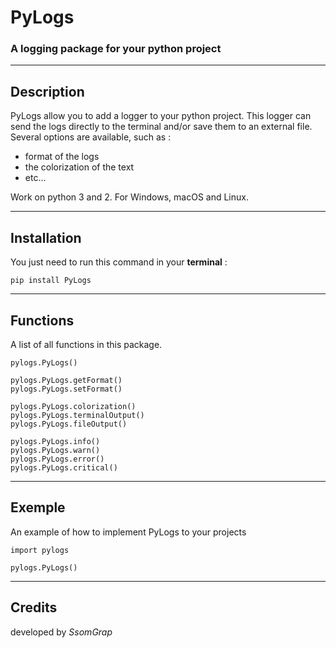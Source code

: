 # PyLogs
### A logging package for your python project
***

## Description
PyLogs allow you to add a logger to your python project. This logger can send the logs directly to the terminal and/or save them to an external file. Several options are available, such as :
- format of the logs
- the colorization of the text
- etc...

Work on python 3 and 2. For Windows, macOS and Linux.
***

## Installation
You just need to run this command in your **terminal** : 
```
pip install PyLogs
```
***

## Functions
A list of all functions in this package.
```
pylogs.PyLogs()

pylogs.PyLogs.getFormat()
pylogs.PyLogs.setFormat()

pylogs.PyLogs.colorization()
pylogs.PyLogs.terminalOutput()
pylogs.PyLogs.fileOutput()

pylogs.PyLogs.info()
pylogs.PyLogs.warn()
pylogs.PyLogs.error()
pylogs.PyLogs.critical()
```
***

## Exemple
An example of how to implement PyLogs to your projects
```
import pylogs

pylogs.PyLogs()
```
***

## Credits
developed by *SsomGrap*